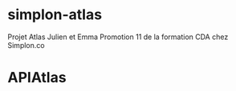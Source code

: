 # simplon-atlas

Projet Atlas Julien et Emma
Promotion 11 de la formation CDA chez Simplon.co


# APIAtlas
